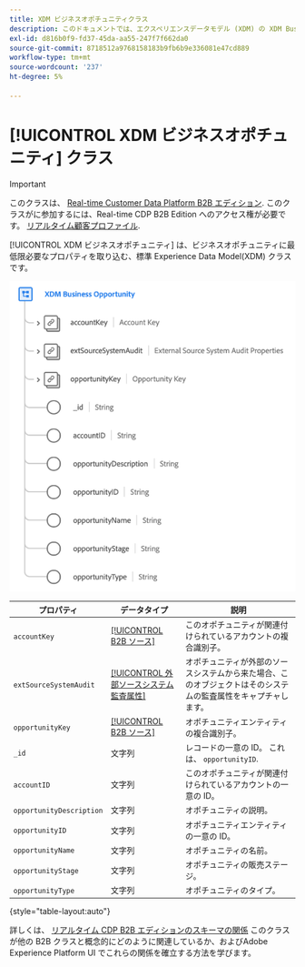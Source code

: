 ```yaml
---
title: XDM ビジネスオポチュニティクラス
description: このドキュメントでは、エクスペリエンスデータモデル (XDM) の XDM Business Opportunity クラスの概要を説明します。
exl-id: d816b0f9-fd37-45da-aa55-247f7f662da0
source-git-commit: 8718512a9768158183b9fb6b9e336081e47cd889
workflow-type: tm+mt
source-wordcount: '237'
ht-degree: 5%

---
```


# [!UICONTROL XDM ビジネスオポチュニティ] クラス

>[!IMPORTANT]
>
>このクラスは、 [Real-time Customer Data Platform B2B エディション](../../../rtcdp/b2b-overview.md). このクラスがに参加するには、Real-time CDP B2B Edition へのアクセス権が必要です。 [リアルタイム顧客プロファイル](../../../profile/home.md).

[!UICONTROL XDM ビジネスオポチュニティ] は、ビジネスオポチュニティに最低限必要なプロパティを取り込む、標準 Experience Data Model(XDM) クラスです。

![](../../images/classes/b2b/business-opportunity.png)

| プロパティ | データタイプ | 説明 |
| --- | --- | --- |
| `accountKey` | [[!UICONTROL B2B ソース]](../../data-types/b2b-source.md) | このオポチュニティが関連付けられているアカウントの複合識別子。 |
| `extSourceSystemAudit` | [[!UICONTROL 外部ソースシステム監査属性]](../../data-types/external-source-system-audit-attributes.md) | オポチュニティが外部のソースシステムから来た場合、このオブジェクトはそのシステムの監査属性をキャプチャします。 |
| `opportunityKey` | [[!UICONTROL B2B ソース]](../../data-types/b2b-source.md) | オポチュニティエンティティの複合識別子。 |
| `_id` | 文字列 | レコードの一意の ID。 これは、 `opportunityID`. |
| `accountID` | 文字列 | このオポチュニティが関連付けられているアカウントの一意の ID。 |
| `opportunityDescription` | 文字列 | オポチュニティの説明。 |
| `opportunityID` | 文字列 | オポチュニティエンティティの一意の ID。 |
| `opportunityName` | 文字列 | オポチュニティの名前。 |
| `opportunityStage` | 文字列 | オポチュニティの販売ステージ。 |
| `opportunityType` | 文字列 | オポチュニティのタイプ。 |

{style=&quot;table-layout:auto&quot;}

詳しくは、 [リアルタイム CDP B2B エディションのスキーマの関係](../../tutorials/relationship-b2b.md) このクラスが他の B2B クラスと概念的にどのように関連しているか、およびAdobe Experience Platform UI でこれらの関係を確立する方法を学びます。
